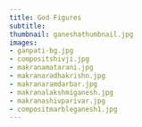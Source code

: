 ```yaml
---
title: God Figures
subtitle:
thumbnail: ganeshathumbnail.jpg
images:
- ganpati-bg.jpg
- compositshivji.jpg
- makranamatarani.jpg
- makranaradhakrishn.jpg
- makranaramdarbar.jpg
- makranalakshmiganesh.jpg
- makranashivparivar.jpg
- compositmarbleganesh1.jpg
---
```

